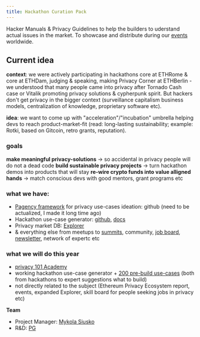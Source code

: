 ```yaml
---
title: Hackathon Curation Pack
---
```


Hacker Manuals & Privacy Guidelines to help the builders to uderstand actual issues in the market.
To showcase and distribute during our [events](https://lu.ma/calendar/manage/cal-WJeK56sraztsiIa) worldwide.

## **Current idea** 

**context**: we were actively participating in hackathons core at ETHRome & core at ETHDam, judging & speaking, making Privacy Corner at ETHBerlin - we understood that many people came into privacy after Tornado Cash case or Vitalik promoting privacy solutions & cypherpunk spirit. But hackers don't get privacy in the bigger context (surveillance capitalism business models, centralization of knowledge, proprietary software etc).

**idea**: we want to come up with "acceleration"/"incubation" umbrella helping devs to reach product-market-fit (read: long-lasting sustainability; example: Rotki, based on Gitcoin, retro grants, reputation).

### goals
**make meaningful privacy-solutions** -> so accidental in privacy people will do not a dead code
**build sustainable privacy projects** -> turn hackathon demos into products that will stay
**re-wire crypto funds into value alligned hands** -> match conscious devs with good mentors, grant programs etc

### **what we have**:
- [Pagency framework](https://github.com/web3privacy/pagency) for privacy use-cases ideation: github (need to be actualized, I made it long time ago)
- Hackathon use-case generator: [github](https://github.com/web3privacy/docs/blob/main/src/content/docs/projects/hackathon-use-cases-generator.md), [docs](https://github.com/web3privacy/docs/blob/main/src/content/docs/projects/hackathon-use-cases-generator.md)
- Privacy market DB: [Explorer](https://explorer.web3privacy.info)
- & everything else from meetups to [summits](https://summit.web3privacy.info/), community, [job board](https://jobs.web3privacy.info), [newsletter](http://news.web3privacy.info), network of expertc etc

### **what we will do this year**
- [privacy 101 Academy](https://github.com/web3privacy/projects/issues/8)
- working hackathon use-case generator + [200 pre-build use-cases](https://github.com/web3privacy/web3privacy/blob/main/Market%20overview/Ethereum%20Ecosystem/Hackathon%20projects.md) (both from hackathons to expert suggestions what to build)
- not directly related to the subject (Ethereum Privacy Ecosystem report, events, expanded Explorer, skill board for people seeking jobs in privacy etc)

**Team**
- Project Manager: [Mykola Siusko](https://github.com/Msiusko)
- R&D: [PG](https://github.com/EclecticSamurai)
